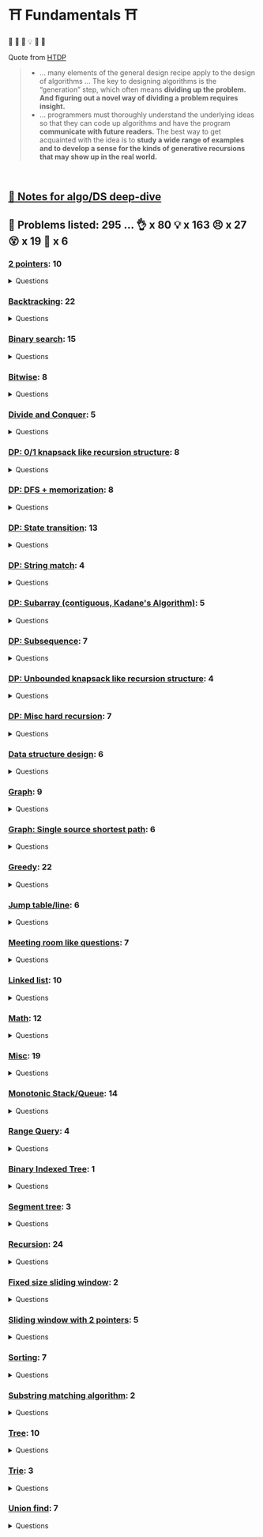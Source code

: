 # :shinto_shrine: Fundamentals :shinto_shrine:

:frog: :thinking: :exploding_head: :bulb: :star_struck: :sunrise:

Quote from [HTDP](https://htdp.org/)
> * ... many elements of the general design recipe apply to the design of algorithms ... The key to designing algorithms is the “generation” step, which often means **dividing up the problem. And figuring out a novel way of dividing a problem requires insight.**
> * ... programmers must thoroughly understand the underlying ideas so that they can code up algorithms and have the program **communicate with future readers.** The best way to get acquainted with the idea is to **study a wide range of examples and to develop a sense for the kinds of generative recursions that may show up in the real world.**

<br/>

## [:book: Notes for algo/DS deep-dive](_notes/README.md)

## :thinking: Problems listed: 295 ... :ok_hand: x 80 :bulb: x 163 :persevere: x 27 :dizzy_face: x 19 :exploding_head: x 6



### [2 pointers](problem_sets/2_ptrs/README.md): 10

<details><summary>Questions</summary>


  
  - :ok_hand: 946. Validate Stack Sequences
  

  
  - :ok_hand: 2390. Removing Stars From a String
  

  
  - :ok_hand: 1047. Remove All Adjacent Duplicates In String
  

  
  - :ok_hand: 151. Reverse Words in a String
  

  
  - :bulb: 16. 3Sum Closest
  

  
  - :bulb: 1498. Number of Subsequences That Satisfy the Given Sum Condition
  

  
  - :bulb: 11. Container With Most Water
  

  
  - :bulb: 1295. Find Median from Data Stream
  

  
  - :persevere: 777. Swap Adjacent in LR String
  

  
  - :persevere: 838. Push Dominoes
  

  
  ## Subarray sliding window algorithm
  

  
  ## Circular sort
  

  
  ## Quick select
  


</details>



### [Backtracking](problem_sets/backtracking/README.md): 22

<details><summary>Questions</summary>


  
  ## State walking
  

  
  - :ok_hand: 39. Combination Sum
  

  
  - :ok_hand: 131. Palindrome Partitioning
  

  
  - :bulb: 93. Restore IP Addresses
  

  
  - :bulb: 31. Next Permutation
  

  
  - :bulb: 491. Non-decreasing Subsequences
  

  
  - :bulb: 473. Matchsticks to Square
  

  
  - :bulb: 410. Split Array Largest Sum
  

  
  - :bulb: 465. Optimal Account Balancing
  

  
  - :bulb: 2477. Minimum Fuel Cost to Report to the Capital
  

  
  - :bulb: 1088. Confusing Number II
  

  
  ## Grid walking
  

  
  - :ok_hand: 490. The Maze
  

  
  - :bulb: 1254. Number of Closed Islands
  

  
  - :bulb: 489. Robot Room Cleaner
  

  
  - :bulb: 417. Pacific Atlantic Water Flow
  

  
  - :persevere: 1293. Shortest Path in a Grid with Obstacles Elimination
  

  
  ## BFS
  

  
  - :ok_hand: 841. Keys and Rooms
  

  
  - :ok_hand: 1345. Jump Game IV
  

  
  - :bulb: 662. Maximum Width of Binary Tree
  

  
  - :bulb: 1926. Nearest Exit from Entrance in Maze
  

  
  - :bulb: 1129. Shortest Path with Alternating Colors
  

  
  ## BFS from multiple points
  

  
  - :bulb: 1162. As Far from Land as Possible
  

  
  ## Backtracking the BFS path
  

  
  - :persevere: 126. Word Ladder II
  

  
  ## [Backtracking with binary search](../binary_search/README.md#backtracking-x-binary-search)
  


</details>



### [Binary search](problem_sets/binary_search/README.md): 15

<details><summary>Questions</summary>


  
  - :ok_hand: 1011. Capacity To Ship Packages Within D Days
  

  
  - :ok_hand: 2389. Longest Subsequence With Limited Sum
  

  
  - :ok_hand: 74. Search a 2D Matrix
  

  
  - :ok_hand: 2187. Minimum Time to Complete Trips
  

  
  - :bulb: 34. Find First and Last Position of Element in Sorted Array
  

  
  - :bulb: 33. Search in Rotated Sorted Array
  

  
  - :bulb: 81. Search in Rotated Sorted Array II
  

  
  - :bulb: 2439. Minimize Maximum of Array
  

  
  - :persevere: 658. Find K Closest Elements
  

  
  - :persevere: 378. Kth Smallest Element in a Sorted Matrix
  

  
  - :dizzy_face: 4. Median of Two Sorted Arrays
  

  
  ## Backtracking x Binary search
  

  
  - :persevere: 1102. Path With Maximum Minimum Value
  

  
  - :dizzy_face: 410. Split Array Largest Sum
  

  
  ## Interval related questions
  

  
  - :ok_hand: 729. My Calendar I
  

  
  - :bulb: 715. Range Module
  


</details>



### [Bitwise](problem_sets/bitwise/README.md): 8

<details><summary>Questions</summary>


  
  ## [Two's complement](../../_notes/bitwise.md#twos-complement)
  

  
  - :bulb: 371. Sum of Two Integers
  

  
  ## basic operations
  

  
  - :ok_hand: 190. Reverse Bits
  

  
  - :ok_hand: 338. Counting Bits
  

  
  ## xor: `a^a = 0; b^0 = b; b^a^a = b`
  

  
  - :ok_hand: 268. Missing Number
  

  
  - :ok_hand: 645. Set Mismatch
  

  
  ## `odd ^ 1 == odd - 1`, `even ^ 1 == even + 1`
  

  
  - :persevere: 540. Single Element in a Sorted Array
  

  
  ## Reset the last set bit: `x & (x - 1)`
  

  
  - :ok_hand: 268. Missing Number
  

  
  ## Detect power of 2: `(x & (x - 1) == 0)`
  

  
  - :ok_hand: 1680. Concatenation of Consecutive Binary Numbers
  


</details>



### [Divide and Conquer](problem_sets/divide_and_conquer/README.md): 5

<details><summary>Questions</summary>


  
  - :ok_hand: 823. Binary Trees With Factors
  

  
  - :bulb: 109. Convert Sorted List to Binary Search Tree
  

  
  - :bulb: 23. Merge k Sorted Lists
  

  
  - :bulb: 889. Construct Binary Tree from Preorder and Postorder Traversal
  

  
  - :persevere: 894. All Possible Full Binary Trees
  


</details>



### [DP: 0/1 knapsack like recursion structure](problem_sets/dp/dp_01_knapsack/README.md): 8

<details><summary>Questions</summary>


  
  - :bulb: 474. Ones and Zeroes
  

  
  - :bulb: 416. Partition Equal Subset Sum
  

  
  - :bulb: 115. Distinct Subsequences
  

  
  - :bulb: 1235. Maximum Profit in Job Scheduling
  

  
  - :bulb: 2218. Maximum Value of K Coins From Piles
  

  
  - :bulb: 1639. Number of Ways to Form a Target String Given a Dictionary
  

  
  - :persevere: 879. Profitable Schemes
  

  
  - :persevere: 494. Target Sum
  


</details>



### [DP: DFS + memorization](problem_sets/dp/dp_dfs_memorization/README.md): 8

<details><summary>Questions</summary>


  
  - :ok_hand: 931. Minimum Falling Path Sum
  

  
  - :ok_hand: 576. Out of Boundary Paths
  

  
  - :bulb: 1770. Maximum Score from Performing Multiplication Operations
  

  
  - :bulb: 494. Target Sum
  

  
  - :bulb: 871. Minimum Number of Refueling Stops
  

  
  - :bulb: 1473. Paint House III
  

  
  - :persevere: 1444. Number of Ways of Cutting a Pizza
  

  
  - :exploding_head: 1531. String Compression II
  


</details>



### [DP: State transition](problem_sets/dp/dp_state_transition/README.md): 13

<details><summary>Questions</summary>


  
  - :ok_hand: 198. House Robber
  

  
  - :ok_hand: 740. Delete and Earn
  

  
  - :ok_hand: 309. Best Time to Buy and Sell Stock with Cooldown
  

  
  - :ok_hand: 1220. Count Vowels Permutation
  

  
  - :ok_hand: 1402. Reducing Dishes
  

  
  - :bulb: 983. Minimum Cost For Tickets
  

  
  - :bulb: 1416. Restore The Array
  

  
  - :bulb: 188. Best Time to Buy and Sell Stock IV
  

  
  - :bulb: 799. Champagne Tower
  

  
  - :bulb: 1335. Minimum Difficulty of a Job Schedule
  

  
  - :bulb: 1937. Maximum Number of Points with Cost
  

  
  - :dizzy_face: 790. Domino and Tromino Tiling
  

  
  - :exploding_head: 818. Race Car
  


</details>



### [DP: String match](problem_sets/dp/dp_string_match/README.md): 4

<details><summary>Questions</summary>


  
  - :bulb: 718. Maximum Length of Repeated Subarray
  

  
  - :bulb: 72. Edit Distance
  

  
  - :bulb: 1035. Uncrossed Lines
  

  
  - :dizzy_face: 87. Scramble String
  


</details>



### [DP: Subarray (contiguous, Kadane's Algorithm)](problem_sets/dp/dp_subarray_kadane/README.md): 5

<details><summary>Questions</summary>


  
  - :ok_hand: 53. Maximum Subarray
  

  
  - :bulb: 918. Maximum Sum Circular Subarray
  

  
  - :bulb: 363. Max Sum of Rectangle No Larger Than K
  

  
  - :bulb: 974. Subarray Sums Divisible by K
  

  
  - :dizzy_face: 2272. Substring With Largest Variance
  


</details>



### [DP: Subsequence](problem_sets/dp/dp_subseq/README.md): 7

<details><summary>Questions</summary>


  
  - :bulb: 1143. Longest Common Subsequence
  

  
  - :bulb: 1964. Find the Longest Valid Obstacle Course at Each Position
  

  
  - :bulb: 647. Palindromic Substrings
  

  
  - :bulb: 516. Longest Palindromic Subsequence
  

  
  - :bulb: 300. Longest Increasing Subsequence
  

  
  - :bulb: 1626. Best Team With No Conflicts
  

  
  - :bulb: 1130. Minimum Cost Tree From Leaf Values
  


</details>



### [DP: Unbounded knapsack like recursion structure](problem_sets/dp/dp_unbounded_knapsack/README.md): 4

<details><summary>Questions</summary>


  
  - :ok_hand: 377. Combination Sum IV
  

  
  - :bulb: 1155. Number of Dice Rolls With Target Sum
  

  
  - :bulb: 518. Coin Change II
  

  
  - :bulb: 91. Decode Ways
  


</details>



### [DP: Misc hard recursion](problem_sets/dp/dp_z_misc_hard_recursion/README.md): 7

<details><summary>Questions</summary>


  
  - :persevere: 907. Sum of Subarray Minimums
  

  
  - :dizzy_face: 446. Arithmetic Slices II - Subsequence
  

  
  - :dizzy_face: 629. K Inverse Pairs Array
  

  
  - :dizzy_face: 837. New 21 Game
  

  
  - :exploding_head: 376. Wiggle Subsequence
  

  
  - :exploding_head: 465. Optimal Account Balancing
  

  
  ## Reroot technique with DP
  

  
  - :exploding_head: 834. Sum of Distances in Tree
  


</details>



### [Data structure design](problem_sets/ds_design/README.md): 6

<details><summary>Questions</summary>


  
  - :ok_hand: 232. Implement Queue using Stacks
  

  
  - :ok_hand: 380. Insert Delete GetRandom O(1)
  

  
  - :ok_hand: 692. Top K Frequent Words
  

  
  - :ok_hand: 2336. Smallest Number in Infinite Set
  

  
  - :bulb: 460. LFU Cache
  

  
  - :persevere: 146. LRU Cache
  


</details>



### [Graph](problem_sets/graph/README.md): 9

<details><summary>Questions</summary>


  
  ## Bipartite
  

  
  ## Solve bipartition with union-find
  

  
  - :bulb: 886. Possible Bipartition
  

  
  ## Solve bipartition with dfs validation
  

  
  - :bulb: 785. Is Graph Bipartite
  

  
  ## Model as graph
  

  
  - :bulb: 2115. Find All Possible Recipes from Given Supplies
  

  
  - :dizzy_face: 1153. String Transforms Into Another String
  

  
  ## Connected component
  

  
  - :ok_hand: 2492. Minimum Score of a Path Between Two Cities
  

  
  - :bulb: 947. Most Stones Removed with Same Row or Column
  

  
  ## Use concept in Tarjan's SCC
  

  
  - :persevere: 2360. Longest Cycle in a Graph
  

  
  ## [Topological sort](../../_notes/graph/graph_topological_sort.md)
  

  
  - :bulb: 269. Alien Dictionary
  

  
  - :bulb: 1857. Largest Color Value in a Directed Graph
  


</details>



### [Graph: Single source shortest path](problem_sets/graph/graph_sssp/README.md): 6

<details><summary>Questions</summary>


  
  ## Dijkstra
  

  
  - :ok_hand: 743. Network Delay Time
  

  
  - :bulb: 787. Cheapest Flights Within K Stops
  

  
  ## Grid walking using Dijkstra, "Dijkstra's algorithm is BFS with a priority queue"
  

  
  - :bulb: 778. Swim in Rising Water
  

  
  - :bulb: 1102. Path With Maximum Minimum Value
  

  
  - :bulb: 1514. Path with Maximum Probability
  

  
  - :bulb: 1631. Path With Minimum Effort
  

  
  ## Bellmon-Ford Specific (e.g. contains negative cycle)
  


</details>



### [Greedy](problem_sets/greedy/README.md): 22

<details><summary>Questions</summary>


  
  - :ok_hand: 121. Best Time to Buy and Sell Stock
  

  
  - :ok_hand: 881. Boats to Save People
  

  
  - :ok_hand: 2178. Maximum Split of Positive Even Integers
  

  
  - :bulb: 134. Gas Station
  

  
  - :bulb: 763. Partition Labels
  

  
  - :bulb: 1414. Find the Minimum Number of Fibonacci Numbers Whose Sum Is K
  

  
  - :bulb: 316. Remove Duplicate Letters
  

  
  - :bulb: 659. Split Array into Consecutive Subsequences
  

  
  - :bulb: 936. Stamping The Sequence
  

  
  - :bulb: 1055. Shortest Way to Form String
  

  
  - :bulb: 135. Candy
  

  
  - :bulb: 1578. Minimum Time to Make Rope Colorful
  

  
  - :bulb: 406. Queue Reconstruction by Height
  

  
  - :bulb: 1383. Maximum Performance of a Team
  

  
  - :bulb: 871. Minimum Number of Refueling Stops
  

  
  - :bulb: 665. Non-decreasing Array
  

  
  - :bulb: 502. IPO
  

  
  - :bulb: 2136. Earliest Possible Day of Full Bloom
  

  
  - :persevere: 1675. Minimize Deviation in Array
  

  
  - :persevere: 649. Dota2 Senate
  

  
  - :dizzy_face: 1354. Construct Target Array With Multiple Sums
  

  
  - :exploding_head: 218. The Skyline Problem
  


</details>



### [Jump table/line](problem_sets/greedy/jump_table/README.md): 6

<details><summary>Questions</summary>


  
  - :ok_hand: 452. Minimum Number of Arrows to Burst Balloons
  

  
  - :bulb: 45. Jump Game II
  

  
  - :bulb: 1024. Video Stitching
  

  
  - :bulb: 1326. Minimum Number of Taps to Open to Water a Garden
  

  
  - :bulb: 739. Daily Temperatures
  

  
  - :bulb: 1834. Single-Threaded CPU
  


</details>



### [Meeting room like questions](problem_sets/greedy/meeting_room_like/README.md): 7

<details><summary>Questions</summary>


  
  - :bulb: 56. Merge Intervals
  

  
  - :bulb: 352. Data Stream as Disjoint Intervals
  

  
  - :bulb: 759. Employee Free Time
  

  
  - :bulb: 57. Insert Interval
  

  
  - :bulb: 732. My Calendar III
  

  
  - :bulb: 630. Course Schedule III
  

  
  - :bulb: 2402. Meeting Rooms III
  


</details>



### [Linked list](problem_sets/linked_list/README.md): 10

<details><summary>Questions</summary>


  
  ## Basic operations on linked list
  

  
  - :ok_hand: 141. Linked List Cycle
  

  
  - :ok_hand: 142. Linked List Cycle II
  

  
  - :ok_hand: 206. Reverse Linked List
  

  
  - :ok_hand: 876. Middle of the Linked List
  

  
  - :ok_hand: 328. Odd Even Linked List
  

  
  ## [:bulb: 382. Linked List Random Node](https://leetcode.com/problems/linked-list-random-node)
  

  
  ## Composite operations on linked list
  

  
  - :bulb: 61. Rotate List
  

  
  - :bulb: 19. Remove Nth Node From End of List
  

  
  - :bulb: 92. Reverse Linked List II
  

  
  - :bulb: 234. Palindrome Linked List
  

  
  - :bulb: 445. Add Two Numbers II
  


</details>



### [Math](problem_sets/math/README.md): 12

<details><summary>Questions</summary>


  
  - :bulb: 319. Bulb Switcher
  

  
  - :bulb: 462. Minimum Moves to Equal Array Elements II
  

  
  - :bulb: 2244. Minimum Rounds to Complete All Tasks
  

  
  - :bulb: 1359. Count All Valid Pickup and Delivery Options
  

  
  - :bulb: 2348. Number of Zero-Filled Subarrays
  

  
  - :bulb: 1071. Greatest Common Divisor of Strings
  

  
  ## Geometry
  

  
  - :ok_hand: 593. Valid Square
  

  
  - :ok_hand: 478. Generate Random Point in a Circle
  

  
  - :bulb: 1610. Maximum Number of Visible Points
  

  
  - :bulb: 149. Max Points on a Line
  

  
  ## Fisher–Yates shuffle
  

  
  - :bulb: 384. Shuffle an Array
  

  
  ## Reservoir sampling
  

  
  - :bulb: 382. Linked List Random Node
  


</details>



### [Misc](problem_sets/misc/README.md): 19

<details><summary>Questions</summary>


  
  ## Good for practice
  

  
  - :ok_hand: 71. Simplify Path
  

  
  ## Great algo to do something
  

  
  - :ok_hand: 916. Word Subsets
  

  
  - :ok_hand: 334. Increasing Triplet Subsequence
  

  
  - :ok_hand: 249. Group Shifted Strings
  

  
  - :bulb: 1470. Shuffle the Array
  

  
  - :bulb: 189. Rotate Array
  

  
  - :bulb: 833. Find And Replace in String
  

  
  - :bulb: 1209. Remove All Adjacent Duplicates in String II
  

  
  - :persevere: 2444. Count Subarrays With Fixed Bounds
  

  
  - :dizzy_face: 2306. Naming a Company
  

  
  - :dizzy_face: 856. Score of Parentheses
  

  
  ## Nice implementation idea
  

  
  - :ok_hand: 1539. Kth Missing Positive Number
  

  
  - :ok_hand: 12. Integer to Roman
  

  
  - :ok_hand: 443. String Compression
  

  
  ## Hard indices manipulation
  

  
  - :bulb: 48. Rotate Image
  

  
  - :persevere: 6. Zigzag Conversion
  

  
  - :persevere: 835. Image Overlap
  

  
  ## Brainteaser
  

  
  - :bulb: 458. Poor Pigs
  

  
  - :dizzy_face: 932. Beautiful Array
  


</details>



### [Monotonic Stack/Queue](problem_sets/monotonic/README.md): 14

<details><summary>Questions</summary>


  
  - :bulb: 739. Daily Temperatures
  

  
  - :bulb: 496. Next Greater Element I
  

  
  - :bulb: 503. Next Greater Element II
  

  
  - :bulb: 556. Next Greater Element III
  

  
  - :bulb: 239. Sliding Window Maximum
  

  
  - :bulb: 1696. Jump Game VI
  

  
  - :bulb: 901. Online Stock Span
  

  
  - :bulb: 84. Largest Rectangle in Histogram
  

  
  - :bulb: 853. Car Fleet
  

  
  - :persevere: 2454. Next Greater Element IV
  

  
  - :persevere: 2289. Steps to Make Array Non-decreasing
  

  
  - :persevere: 907. Sum of Subarray Minimums
  

  
  - :dizzy_face: 1776. Car Fleet II
  

  
  - :dizzy_face: 1130. Minimum Cost Tree From Leaf Values
  


</details>



### [Range Query](problem_sets/range_query/README.md): 4

<details><summary>Questions</summary>


  
  ## Prefix sum
  

  
  - :ok_hand: 560. Subarray Sum Equals K
  

  
  - :bulb: 523. Continuous Subarray Sum
  

  
  - :bulb: 1664. Ways to Make a Fair Array
  

  
  ## The jump line method
  

  
  - :bulb: 2158. Amount of New Area Painted Each Day
  


</details>



### [Binary Indexed Tree](problem_sets/range_query/binary_indexed_tree/README.md): 1

<details><summary>Questions</summary>


  
  - :ok_hand: 307. Range Sum Query - Mutable
  


</details>



### [Segment tree](problem_sets/range_query/segment_tree/README.md): 3

<details><summary>Questions</summary>


  
  - :ok_hand: 307. Range Sum Query - Mutable
  

  
  - :bulb: 2158. Amount of New Area Painted Each Day
  

  
  - :dizzy_face: 315. Count of Smaller Numbers After Self
  


</details>



### [Recursion](problem_sets/recursion/README.md): 24

<details><summary>Questions</summary>


  
  - :ok_hand: 38. Count and Say
  

  
  - :ok_hand: 1026. Maximum Difference Between Node and Ancestor
  

  
  - :ok_hand: 669. Trim a Binary Search Tree
  

  
  - :ok_hand: 783. Minimum Distance Between BST Nodes
  

  
  - :ok_hand: 226. Invert Binary Tree
  

  
  - :ok_hand: 101. Symmetric Tree
  

  
  - :ok_hand: 814. Binary Tree Pruning
  

  
  - :ok_hand: 129. Sum Root to Leaf Numbers
  

  
  - :ok_hand: 1443. Minimum Time to Collect All Apples in a Tree
  

  
  - :bulb: 236. Lowest Common Ancestor of a Binary Tree
  

  
  - :bulb: 105. Construct Binary Tree from Preorder and Inorder Traversal
  

  
  - :bulb: 106. Construct Binary Tree from Inorder and Postorder Traversal
  

  
  - :bulb: 889. Construct Binary Tree from Preorder and Postorder Traversal
  

  
  - :bulb: 230. Kth Smallest Element in a BST
  

  
  - :bulb: 222. Count Complete Tree Nodes
  

  
  - :bulb: 958. Check Completeness of a Binary Tree
  

  
  - :bulb: 124. Binary Tree Maximum Path Sum
  

  
  - :bulb: 2246. Longest Path With Different Adjacent Characters
  

  
  - :bulb: 1372. Longest ZigZag Path in a Binary Tree
  

  
  - :bulb: 394. Decode String
  

  
  - :bulb: 427. Construct Quad Tree
  

  
  - :persevere: 897. Increasing Order Search Tree
  

  
  - :persevere: 426. Convert Binary Search Tree to Sorted Doubly Linked List
  

  
  - :dizzy_face: 114. Flatten Binary Tree to Linked List
  


</details>



### [Fixed size sliding window](problem_sets/sliding_window/fixed_size/README.md): 2

<details><summary>Questions</summary>


  
  - :bulb: 1423. Maximum Points You Can Obtain from Cards
  

  
  - :persevere: 30. Substring with Concatenation of All Words
  


</details>



### [Sliding window with 2 pointers](problem_sets/sliding_window/with_2_ptrs/README.md): 5

<details><summary>Questions</summary>


  
  - :bulb: 76. Minimum Window Substring
  

  
  - :bulb: 567. Permutation in String
  

  
  - :bulb: 904. Fruit Into Baskets
  

  
  - :bulb: 159. Longest Substring with At Most Two Distinct Characters
  

  
  - :bulb: 438. Find All Anagrams in a String
  


</details>



### [Sorting](problem_sets/sorting/README.md): 7

<details><summary>Questions</summary>


  
  - :bulb: 1996. The Number of Weak Characters in the Game
  

  
  ## Bucket sort
  

  
  - :bulb: 1710. Maximum Units on a Truck
  

  
  ## Bubble sort
  

  
  - :bulb: 899. Orderly Queue
  

  
  ## Merge sort
  

  
  - :bulb: 315. Count of Smaller Numbers After Self
  

  
  ## Circular sort
  

  
  - :ok_hand: 645. Set Mismatch
  

  
  ## Counting sort
  

  
  - :ok_hand: 912. Sort an Array
  

  
  ## Quick select
  

  
  - :bulb: 215. Kth Largest Element in an Array
  


</details>



### [Substring matching algorithm](problem_sets/substr_matching/README.md): 2

<details><summary>Questions</summary>


  
  - :bulb: 28. Find the Index of the First Occurrence in a String
  

  
  - :bulb: 718. Maximum Length of Repeated Subarray
  

  
  ## Sliding window of Substring
  


</details>



### [Tree](problem_sets/tree/README.md): 10

<details><summary>Questions</summary>


  
  - :ok_hand: 235. Lowest Common Ancestor of a Binary Search Tree
  

  
  - :ok_hand: 236. Lowest Common Ancestor of a Binary Tree
  

  
  - :ok_hand: 297. Serialize and Deserialize Binary Tree
  

  
  - :ok_hand: 652. Find Duplicate Subtrees
  

  
  ## Tree traversal
  

  
  - :ok_hand: 144. Binary Tree Preorder Traversal
  

  
  - :ok_hand: 103. Binary Tree Zigzag Level Order Traversal
  

  
  - :ok_hand: 987. Vertical Order Traversal of a Binary Tree
  

  
  - :bulb: 94. Binary Tree Inorder Traversal with Iterative
  

  
  ## BST
  

  
  - :ok_hand: 173. Binary Search Tree Iterator
  

  
  - :bulb: 653. Two Sum IV - Input is a BST
  


</details>



### [Trie](problem_sets/trie/README.md): 3

<details><summary>Questions</summary>


  
  - :ok_hand: 208. Implement Trie (Prefix Tree)
  

  
  ## [211. Design Add and Search Words Data Structure](https://leetcode.com/problems/design-add-and-search-words-data-structure) / [:man_technologist:](design_add_and_search_ds.h)
  

  
  - :bulb: 212. Word Search II
  

  
  - :dizzy_face: 336. Palindrome Pairs
  


</details>



### [Union find](problem_sets/union_find/README.md): 7

<details><summary>Questions</summary>


  
  - :ok_hand: 1971. Find if Path Exists in Graph
  

  
  - :ok_hand: 990. Satisfiability of Equality Equations
  

  
  - :ok_hand: 839. Similar String Groups
  

  
  - :bulb: 1579. Remove Max Number of Edges to Keep Graph Fully Traversable
  

  
  - :bulb: 947. Most Stones Removed with Same Row or Column
  

  
  - :persevere: 1697. Checking Existence of Edge Length Limited Paths
  

  
  - :dizzy_face: 2421. Number of Good Paths
  

  
  ## [Use union-find to solve Bipartition](../graph/README.md#solve-bipartition-with-union-find)
  


</details>


